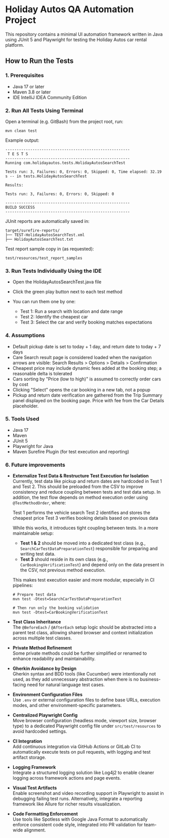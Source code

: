 # Holiday Autos QA Automation Project

This repository contains a minimal UI automation framework written in Java using JUnit 5 and Playwright for testing the Holiday Autos car rental platform.

## How to Run the Tests

### 1. Prerequisites

- Java 17 or later
- Maven 3.8 or later
- IDE IntelliJ IDEA Community Edition

### 2. Run All Tests Using Terminal

Open a terminal (e.g. GitBash) from the project root, run:

```
mvn clean test
```

Example output:
```
-------------------------------------------------------
 T E S T S
-------------------------------------------------------
Running com.holidayautos.tests.HolidayAutosSearchTest

Tests run: 3, Failures: 0, Errors: 0, Skipped: 0, Time elapsed: 32.19 s -- in tests.HolidayAutosSearchTest

Results:

Tests run: 3, Failures: 0, Errors: 0, Skipped: 0

-------------------------------------------------------
BUILD SUCCESS
-------------------------------------------------------
```

JUnit reports are automatically saved in:
```
target/surefire-reports/
├── TEST-HolidayAutosSearchTest.xml
├── HolidayAutosSearchTest.txt
```
Test report sample copy in (as requested):
```
test/resources/test_report_samples
```

### 3. Run Tests Individually Using the IDE
- Open the HolidayAutosSearchTest.java file
- Click the green play button next to each test method
- You can run them one by one:

    - Test 1: Run a search with location and date range
    - Test 2: Identify the cheapest car
    - Test 3: Select the car and verify booking matches expectations

### 4. Assumptions
- Default pickup date is set to today + 1 day, and return date to today + 7 days
- Care Search result page is considered loaded when the navigation arrows are visible: Search Results > Options > Details > Confirmation
- Cheapest price may include dynamic fees added at the booking step; a reasonable delta is tolerated
- Cars sorting by "Price (low to high)" is assumed to correctly order cars by cost
- Clicking "Select" opens the car booking in a new tab, not a popup
- Pickup and return date verification are gathered from the Trip Summary panel displayed on the booking page. Price with fee from the Car Details placeholder.

### 5. Tools Used
- Java 17
- Maven
- JUnit 5
- Playwright for Java
- Maven Surefire Plugin (for test execution and reporting)

### 6. Future improvements
- **Externalize Test Data & Restructure Test Execution for Isolation**  
  Currently, test data like pickup and return dates are hardcoded in Test 1 and Test 2. This should be preloaded from the CSV to improve consistency and reduce coupling between tests and test data setup.
  In addition, the test flow depends on method execution order using `@TestMethodOrder`, where:

  Test 1 performs the vehicle search
  Test 2 identifies and stores the cheapest price
  Test 3 verifies booking details based on previous data

  While this works, it introduces tight coupling between tests. In a more maintainable setup:

  - **Test 1 & 2** should be moved into a dedicated test class (e.g., `SearchCarTestDataPreparationTest`) responsible for preparing and writing test data.
  - **Test 3** should reside in its own class (e.g., `CarBookingVerificationTest`) and depend only on the data present in the CSV, not previous method execution.

  This makes test execution easier and more modular, especially in CI pipelines:

  ```
  # Prepare test data
  mvn test -Dtest=SearchCarTestDataPreparationTest
  
  # Then run only the booking validation
  mvn test -Dtest=CarBookingVerificationTest
  ```

- **Test Class Inheritance**  
  The `@BeforeEach` / `@AfterEach` setup logic should be abstracted into a parent test class, allowing shared browser and context initialization across multiple test classes.

- **Private Method Refinement**  
  Some private methods could be further simplified or renamed to enhance readability and maintainability.

- **Gherkin Avoidance by Design**  
  Gherkin syntax and BDD tools (like Cucumber) were intentionally not used, as they add unnecessary abstraction when there is no business-facing need for natural language test cases.

- **Environment Configuration Files**  
  Use `.env` or external configuration files to define base URLs, execution modes, and other environment-specific parameters.

- **Centralized Playwright Config**  
  Move browser configuration (headless mode, viewport size, browser type) to a dedicated Playwright config file under `src/test/resources` to avoid hardcoded settings.

- **CI Integration**  
  Add continuous integration via GitHub Actions or GitLab CI to automatically execute tests on pull requests, with logging and test artifact storage.

- **Logging Framework**  
  Integrate a structured logging solution like Log4j2 to enable cleaner logging across framework actions and page events.

- **Visual Test Artifacts**  
  Enable screenshot and video recording support in Playwright to assist in debugging failing test runs. Alternatively, integrate a reporting framework like Allure for richer results visualization.

- **Code Formatting Enforcement**  
  Use tools like Spotless with Google Java Format to automatically enforce consistent code style, integrated into PR validation for team-wide alignment.